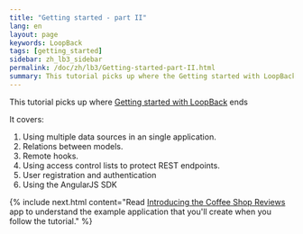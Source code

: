 ```yaml
---
title: "Getting started - part II"
lang: en
layout: page
keywords: LoopBack
tags: [getting_started]
sidebar: zh_lb3_sidebar
permalink: /doc/zh/lb3/Getting-started-part-II.html
summary: This tutorial picks up where the Getting started with LoopBack tutorial ends, and it assumes you understand the basic concepts and tasks introduced in the first tutorial.
---
```


This tutorial picks up where [Getting started with LoopBack](Getting-started-with-LoopBack.html) ends

It covers:

1. Using multiple data sources in an single application.
1. Relations between models.
1. Remote hooks.
1. Using access control lists to protect REST endpoints.
1. User registration and authentication
1. Using the AngularJS SDK

{% include next.html content="Read [Introducing the Coffee Shop Reviews](Introducing-the-Coffee-Shop-Reviews-app.html) app to understand the example application that you'll create when you follow the tutorial."
%}
